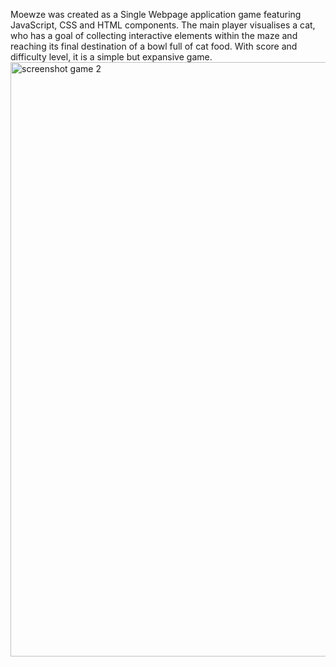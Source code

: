Moewze was created as a Single Webpage application game featuring JavaScript, CSS and HTML components. The main player visualises a cat, who has a goal of collecting interactive elements within the maze and reaching its final destination of a bowl full of cat food. With score and difficulty level, it is a simple but expansive game.
<img width="1340" height="951" alt="screenshot game 2" src="https://github.com/user-attachments/assets/d14c8342-015a-40be-8a8b-b69ea55e1837" />
